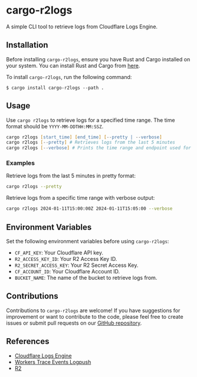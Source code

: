 # cargo-r2logs
A simple CLI tool to retrieve logs from Cloudflare Logs Engine.

## Installation
Before installing `cargo-r2logs`, ensure you have Rust and Cargo installed on your system. You can install Rust and Cargo from [here](https://www.rust-lang.org/tools/install).

To install `cargo-r2logs`, run the following command:
```
$ cargo install cargo-r2logs --path .
```

## Usage
Use `cargo r2logs` to retrieve logs for a specified time range. The time format should be `YYYY-MM-DDTHH:MM:SSZ`.

```zsh
cargo r2logs [start_time] [end_time] [--pretty | --verbose]
cargo r2logs [--pretty] # Retrieves logs from the last 5 minutes
cargo r2logs [--verbose] # Prints the time range and endpoint used for the request
```

### Examples

Retrieve logs from the last 5 minutes in pretty format:
```zsh
cargo r2logs --pretty
```

Retrieve logs from a specific time range with verbose output:
```zsh
cargo r2logs 2024-01-11T15:00:00Z 2024-01-11T15:05:00 --verbose
```

## Environment Variables
Set the following environment variables before using `cargo-r2logs`:

- `CF_API_KEY`: Your Cloudflare API key.
- `R2_ACCESS_KEY_ID`: Your R2 Access Key ID.
- `R2_SECRET_ACCESS_KEY`: Your R2 Secret Access Key.
- `CF_ACCOUNT_ID`: Your Cloudflare Account ID.
- `BUCKET_NAME`: The name of the bucket to retrieve logs from.

## Contributions
Contributions to `cargo-r2logs` are welcome! If you have suggestions for improvement or want to contribute to the code, please feel free to create issues or submit pull requests on our [GitHub repository](https://github.com/nuts3745/cargo-r2logs).

## References
- [Cloudflare Logs Engine](https://developers.cloudflare.com/logs/r2-log-retrieval/)
- [Workers Trace Events Logpush](https://developers.cloudflare.com/workers/observability/logpush/)
- [R2](https://developers.cloudflare.com/r2/)